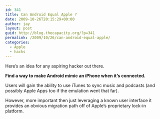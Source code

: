 ```yaml
---
id: 341
title: Can Android Equal Apple ?
date: 2009-10-26T20:15:29+00:00
author: jay
layout: post
guid: http://blog.thecapacity.org/?p=341
permalink: /2009/10/26/can-android-equal-apple/
categories:
  - Apple
  - hacks
---
```

Here’s an idea for any aspiring hacker out there.

**Find a way to make Android mimic an iPhone when it’s connected.**

Users will gain the ability to use iTunes to sync music and podcasts (and possibly Apple Apps too if the emulation went that far).

However, more important then just leveraging a known user interface it provides an obvious migration path off of Apple’s proprietary lock-in platform.


